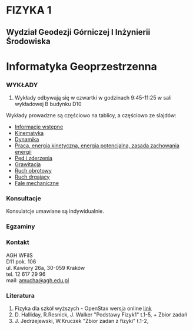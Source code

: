 # FIZYKA 1
## Wydział Geodezji Górniczej I Inżynierii Środowiska
# Informatyka Geoprzestrzenna


### WYKŁADY

1. Wykłady odbywają się w czwartki w godzinach 9:45-11:25 w sali wykładowej B budynku D10  

<!--
- Elektrostatyka 1 [wykład](IZPP_1_Elektrostatyka_1.pdf)
- Elektrostatyka 2 [wykład](IZPP_2_Elektrostatyka_2.pdf)
- Obwody prądu stałego [wykład](IZPP_3_Prad.pdf)
- Pole magnetyczne 1 [wykład](IZPP_4_Pole_magnetyczne_1.pdf)
- Pole magnetyczne 2 [wykład](IZPP_5_Pole_magnetyczne_2.pdf)
- Fale elektromagnetyczne [wykład](IZPP_6_FaleElektromagnetycze.pdf)
- Optyka [wykład](IZPP_7_Optyka.pdf)
- Zjawiska kwantowe [wykład](IZPP_8_Kwanty.pdf)
- Atomy i budowa materii [wykład](IZPP_9_Atomy_CialaStale.pdf)
- Rozważania o fizyce jądrowej [wykład](IZPP_10_Fiz_Jadrowa.pdf)
-->

Wykłady prowadzne są częściowo na tablicy, a częściowo ze slajdów: 

- [Informacje wstępne](GIN_Wstep_1.pdf)
- [Kinematyka](GIN_1_Kinematyka.pdf)
- [Dynamika](GIN_2_Dynamika.pdf)
- [Praca, energia kinetyczna, energia potencjalna, zasada zachowania energii](GIN_3_PracaEnergia.pdf)
- [Pęd i zderzenia](GIN_4_PedZderzenia.pdf)
- [Grawitacja](GIN_5_Grawitacja.pdf) 
- [Ruch obrotowy](GIN_5_RuchObrotowy.pdf) 
- [Ruch drgający](GIN_7_Drgania.pdf) 
- [Fale mechaniczne](GIN_8_Fale.pdf) 




### Konsultacje 
Konsulatcje umawiane są indywidualnie.

### Egzaminy 

### Kontakt
AGH WFiIS <br>
D11 pok. 106 <br>
ul. Kawiory 26a, 30-059 Kraków <br>
tel. 12 617 29 96 <br>
mail: amucha@agh.edu.pl

### Literatura
1. Fizyka dla szkół wyższych - OpenStax wersja online [link](https://openstax.pl/podreczniki)
2. D. Halliday, R.Resnick, J. Walker "Podstawy Fizyk1" t.1-5, + Zbior zadań
3. J. Jedrzejewski, W.Kruczek "Zbior zadan z fizyki" t.1-2,




